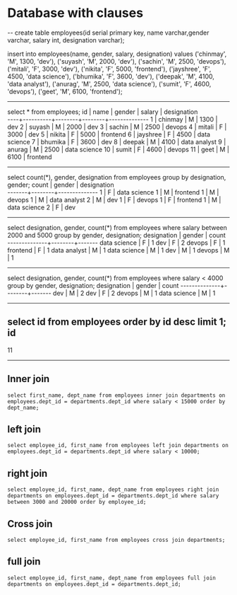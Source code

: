 # Database with clauses


-- create table employees(id serial primary key, name varchar,gender varchar, salary int, designation varchar);

insert into employees(name, gender, salary, designation) values ('chinmay', 'M', 1300, 'dev'), ('suyash', 'M', 2000, 'dev'), ('sachin', 'M', 2500, 'devops'), ('mitali', 'F', 3000, 'dev'), ('nikita', 'F', 5000, 'frontend'), ('jayshree', 'F', 4500, 'data science'), ('bhumika', 'F', 3600, 'dev'), ('deepak', 'M', 4100, 'data analyst'), ('anurag', 'M', 2500, 'data science'), ('sumit', 'F', 4600, 'devops'), ('geet', 'M', 6100, 'frontend');

---

select * from employees;
 id |   name   | gender | salary | designation  
----+----------+--------+--------+--------------
  1 | chinmay  | M      |   1300 | dev
  2 | suyash   | M      |   2000 | dev
  3 | sachin   | M      |   2500 | devops
  4 | mitali   | F      |   3000 | dev
  5 | nikita   | F      |   5000 | frontend
  6 | jayshree | F      |   4500 | data science
  7 | bhumika  | F      |   3600 | dev
  8 | deepak   | M      |   4100 | data analyst
  9 | anurag   | M      |   2500 | data science
 10 | sumit    | F      |   4600 | devops
 11 | geet     | M      |   6100 | frontend
 
 ---


select count(*), gender, designation from employees group by designation, gender;
 count | gender | designation  
-------+--------+--------------
     1 | F      | data science
     1 | M      | frontend
     1 | M      | devops
     1 | M      | data analyst
     2 | M      | dev
     1 | F      | devops
     1 | F      | frontend
     1 | M      | data science
     2 | F      | dev


---


select designation, gender, count(*) from employees where salary between 2000 and 5000 group by gender, designation;
 designation  | gender | count 
--------------+--------+-------
 data science | F      |     1
 dev          | F      |     2
 devops       | F      |     1
 frontend     | F      |     1
 data analyst | M      |     1
 data science | M      |     1
 dev          | M      |     1
 devops       | M      |     1


---


select designation, gender, count(*) from employees where salary < 4000 group by gender, designation;
 designation  | gender | count 
--------------+--------+-------
 dev          | M      |     2
 dev          | F      |     2
 devops       | M      |     1
 data science | M      |     1



---



select id from employees order by id desc limit 1;
 id 
----
 11
 
 
 ---
 
 
 
 ## Inner join
 
 
 ` select first_name, dept_name from employees inner join departments on employees.dept_id = departments.dept_id where salary < 15000 order by dept_name; `
 
 
 
 ## left join
 
 ` select employee_id, first_name from employees left join departments on employees.dept_id = departments.dept_id where salary < 10000; `
 
 
 
 ## right join
 
 ` select employee_id, first_name, dept_name from employees right join departments on employees.dept_id = departments.dept_id where salary between 3000 and 20000 order by employee_id; `
 

 
 ## Cross join
 
 ` select employee_id, first_name from employees cross join departments; `
 

 
 ## full join
 
 
 ` select employee_id, first_name, dept_name from employees full join departments on employees.dept_id = departments.dept_id; `

 
 
 
 
 
 
 
 
 
 
 
 
 
 
 
 
 
 
 
 
 
 
 
 
 
 
 
 
